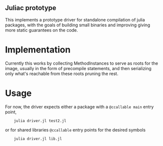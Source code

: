## Juliac prototype

This implements a prototype driver for standalone compilation of julia packages, with the goals of building small binaries
and improving giving more static guarantees on the code.

# Implementation
Currently this works by collecting MethodInstances to serve as roots for the image, usually in the form of precompile statements,
and then serializing only what's reachable from these roots pruning the rest.

# Usage
For now, the driver expects either a package with a `@ccallable main` entry point,
```shell
    julia driver.jl test2.jl
```
or for shared libraries `@ccallable` entry points for the desired symbols
```shell
    julia driver.jl lib.jl
```

